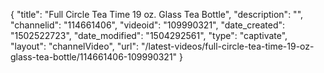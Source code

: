 {
    "title": "Full Circle Tea Time 19 oz. Glass Tea Bottle",
    "description": "",
    "channelid": "114661406",
    "videoid": "109990321",
    "date_created": "1502522723",
    "date_modified": "1504292561",
    "type": "captivate",
    "layout": "channelVideo",
    "url": "\/latest-videos\/full-circle-tea-time-19-oz-glass-tea-bottle\/114661406-109990321"
}